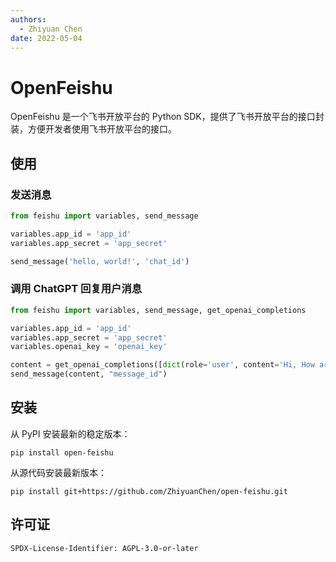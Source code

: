 ```yaml
---
authors:
  - Zhiyuan Chen
date: 2022-05-04
---
```


# OpenFeishu

OpenFeishu 是一个飞书开放平台的 Python SDK，提供了飞书开放平台的接口封装，方便开发者使用飞书开放平台的接口。

## 使用

### 发送消息

```python
from feishu import variables, send_message

variables.app_id = 'app_id'
variables.app_secret = 'app_secret'

send_message('hello, world!', 'chat_id')
```

### 调用 ChatGPT 回复用户消息

```python
from feishu import variables, send_message, get_openai_completions

variables.app_id = 'app_id'
variables.app_secret = 'app_secret'
variables.openai_key = 'openai_key'

content = get_openai_completions([dict(role='user', content='Hi, How are you?')])
send_message(content, "message_id")
```

## 安装

从 PyPI 安装最新的稳定版本：

```shell
pip install open-feishu
```

从源代码安装最新版本：

```shell
pip install git+https://github.com/ZhiyuanChen/open-feishu.git
```

## 许可证

`SPDX-License-Identifier: AGPL-3.0-or-later`
